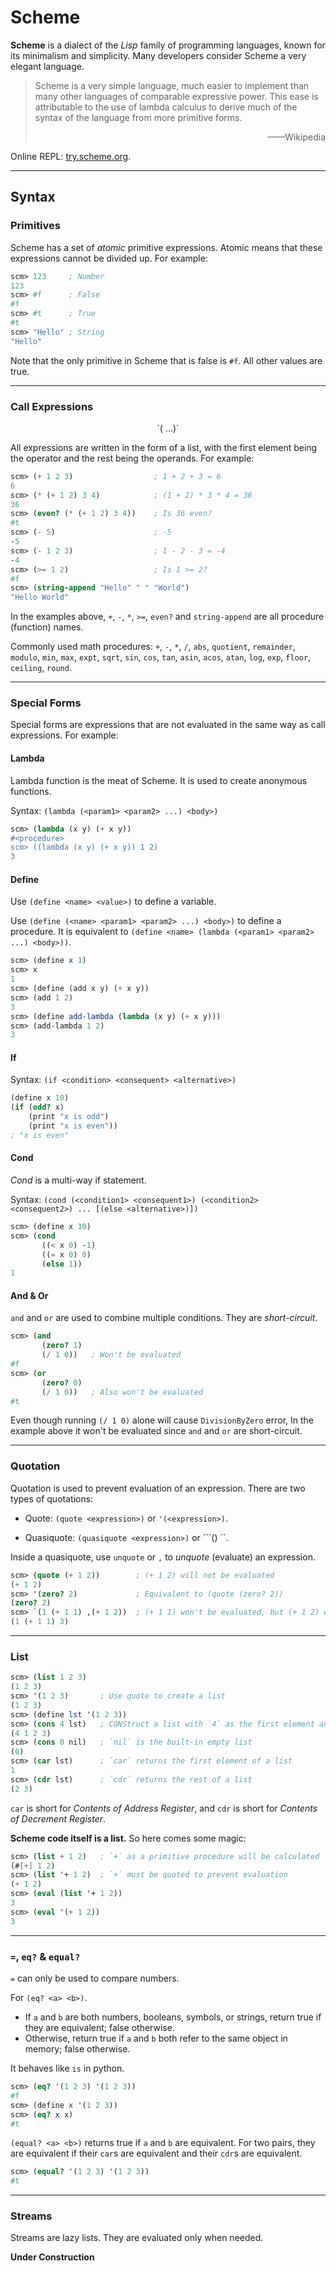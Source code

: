 # Scheme

**Scheme** is a dialect of the *Lisp* family of programming languages, known for its minimalism and simplicity. Many developers consider Scheme a very elegant language.

> Scheme is a very simple language, much easier to implement than many other languages of comparable expressive power. This ease is attributable to the use of lambda calculus to derive much of the syntax of the language from more primitive forms.
>
> <div align=right>——Wikipedia</div>

Online REPL: [try.scheme.org](https://try.scheme.org/).

---

## Syntax

### Primitives

Scheme has a set of *atomic* primitive expressions. Atomic means that these expressions cannot be divided up. For example:

```scm
scm> 123     ; Number
123
scm> #f      ; False
#f
scm> #t      ; True
#t
scm> "Hello" ; String
"Hello"
```

Note that the only primitive in Scheme that is false is `#f`. All other values are true.

---

### Call Expressions

<center>`(<operator> <operand1> <operand2> ...)`</center>

All expressions are written in the form of a list, with the first element being the operator and the rest being the operands. For example:

```scm
scm> (+ 1 2 3)                  ; 1 + 2 + 3 = 6
6
scm> (* (+ 1 2) 3 4)            ; (1 + 2) * 3 * 4 = 36
36
scm> (even? (* (+ 1 2) 3 4))    ; Is 36 even?
#t
scm> (- 5)                      ; -5
-5
scm> (- 1 2 3)                  ; 1 - 2 - 3 = -4
-4
scm> (>= 1 2)                   ; Is 1 >= 2?
#f
scm> (string-append "Hello" " " "World")
"Hello World"
```

In the examples above, `+`, `-`, `*`, `>=`, `even?` and `string-append` are all procedure (function) names.

Commonly used math procedures: `+`, `-`, `*`, `/`, `abs`, `quotient`, `remainder`, `modulo`, `min`, `max`, `expt`, `sqrt`, `sin`, `cos`, `tan`, `asin`, `acos`, `atan`, `log`, `exp`, `floor`, `ceiling`, `round`.

---

### Special Forms

Special forms are expressions that are not evaluated in the same way as call expressions. For example:

#### Lambda

Lambda function is the meat of Scheme. It is used to create anonymous functions.

Syntax: `(lambda (<param1> <param2> ...) <body>)`

```scm
scm> (lambda (x y) (+ x y))
#<procedure>
scm> ((lambda (x y) (+ x y)) 1 2)
3
```

#### Define

Use `(define <name> <value>)` to define a variable.

Use `(define (<name> <param1> <param2> ...) <body>)` to define a procedure. It is equivalent to `(define <name> (lambda (<param1> <param2> ...) <body>))`.

```scm
scm> (define x 1)
scm> x
1
scm> (define (add x y) (+ x y))
scm> (add 1 2)
3
scm> (define add-lambda (lambda (x y) (+ x y)))
scm> (add-lambda 1 2)
3
```

#### If

Syntax: `(if <condition> <consequent> <alternative>)`

```scm
(define x 10)
(if (odd? x)
    (print "x is odd")
    (print "x is even"))
; "x is even"
```

#### Cond

*Cond* is a multi-way if statement.

Syntax: `(cond (<condition1> <consequent1>) (<condition2> <consequent2>) ... [(else <alternative>)])`

```scm
scm> (define x 10)
scm> (cond
       ((< x 0) -1)
       ((= x 0) 0)
       (else 1))
1
```

#### And & Or

`and` and `or` are used to combine multiple conditions. They are *short-circuit*.

```scm
scm> (and
       (zero? 1)
       (/ 1 0))   ; Won't be evaluated
#f
scm> (or
       (zero? 0)
       (/ 1 0))   ; Also won't be evaluated
#t
```

Even though running `(/ 1 0)` alone will cause `DivisionByZero` error, In the example above it won't be evaluated since `and` and `or` are short-circuit.

---

### Quotation

Quotation is used to prevent evaluation of an expression. There are two types of quotations:

 - Quote: `(quote <expression>)` or `'(<expression>)`.

 - Quasiquote: `(quasiquote <expression>)` or ```(<expression>) ``.

Inside a quasiquote, use `unquote` or `,` to *unquote* (evaluate) an expression.

```scm
scm> (quote (+ 1 2))        ; (+ 1 2) will not be evaluated
(+ 1 2)
scm> '(zero? 2)             ; Equivalent to (quote (zero? 2))
(zero? 2)
scm> `(1 (+ 1 1) ,(+ 1 2))  ; (+ 1 1) won't be evaluated, but (+ 1 2) will
(1 (+ 1 1) 3)
```

---

### List

```scm
scm> (list 1 2 3)
(1 2 3)
scm> '(1 2 3)       ; Use quote to create a list
(1 2 3)
scm> (define lst '(1 2 3))
scm> (cons 4 lst)   ; CONStruct a list with `4` as the first element and `lst` as the rest
(4 1 2 3)
scm> (cons 0 nil)   ; `nil` is the built-in empty list
(0)
scm> (car lst)      ; `car` returns the first element of a list
1
scm> (cdr lst)      ; `cdr` returns the rest of a list
(2 3)
```

`car` is short for *Contents of Address Register*, and `cdr` is short for *Contents of Decrement Register*.

**Scheme code itself is a list.** So here comes some magic:

```scm
scm> (list + 1 2)   ; `+` as a primitive procedure will be calculated
(#[+] 1 2)
scm> (list '+ 1 2)  ; `+` must be quoted to prevent evaluation
(+ 1 2)
scm> (eval (list '+ 1 2))
3
scm> (eval '(+ 1 2))
3
```

---

### `=`, `eq?` & `equal?`

`=` can only be used to compare numbers.

For `(eq? <a> <b>)`.

 - If `a` and `b` are both numbers, booleans, symbols, or strings, return true if they are equivalent; false otherwise.
 - Otherwise, return true if `a` and `b` both refer to the same object in memory; false otherwise.

It behaves like `is` in python.

```scm
scm> (eq? '(1 2 3) '(1 2 3))
#f
scm> (define x '(1 2 3))
scm> (eq? x x)
#t
```

`(equal? <a> <b>)` returns true if `a` and `b` are equivalent. For two pairs, they are equivalent if their `car`s are equivalent and their `cdr`s are equivalent.

```scm
scm> (equal? '(1 2 3) '(1 2 3))
#t
```

---

### Streams

Streams are lazy lists. They are evaluated only when needed.

**Under Construction**